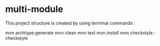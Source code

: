 # multi-module
This project structure is created by using terminal
commands : 

mvn archtype:generate
mvn clean
mnv test
mvn install
mvn checkstyle : checkstyle

